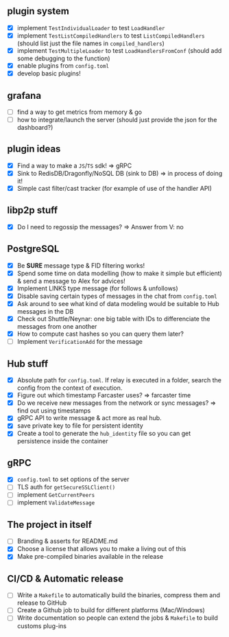 ## plugin system
- [X] implement `TestIndividualLoader` to test `LoadHandler`
- [X] implement `TestListCompiledHandlers` to test `ListCompiledHandlers` (should list just the file names in `compiled_handlers`)
- [X] implement  `TestMultipleLoader` to test `LoadHandlersFromConf` (should add some debugging to the function)
- [X] enable plugins from `config.toml`
- [X] develop basic plugins! 

## grafana
- [ ] find a way to get metrics from memory & go
- [ ] how to integrate/launch the server (should just provide the json for the dashboard?)

## plugin ideas
- [X] Find a way to make a `JS`/`TS` sdk! => gRPC
- [X] Sink to RedisDB/Dragonfly/NoSQL DB (sink to DB) => in process of doing it!
- [X] Simple cast filter/cast tracker (for example of use of the handler API)

## libp2p stuff
- [X] Do I need to regossip the messages? => Answer from V: no

## PostgreSQL
- [X] Be **SURE** message type & FID filtering works! 
- [X] Spend some time on data modelling (how to make it simple but efficient) & send a message to Alex for advices!
- [X] Implement LINKS type message (for follows & unfollows)
- [X] Disable saving certain types of messages in the chat from `config.toml`
- [X] Ask around to see what kind of data modeling would be suitable to Hub messages in the DB
- [X] Check out Shuttle/Neynar: one big table with IDs to differenciate the messages from one another
- [X] How to compute cast hashes so you can query them later? 
- [ ] Implement `VerificationAdd` for the message

## Hub stuff
- [X] Absolute path for `config.toml`. If relay is executed in a folder, search the config from the context of execution.
- [X] Figure out which timestamp Farcaster uses? => farcaster time
- [X] Do we receive new messages from the network or sync messages? => find out using timestamps
- [X] gRPC API to write message & act more as real hub.
- [X] save private key to file for persistent identity
- [X] Create a tool to generate the `hub_identity` file so you can get persistence inside the container

## gRPC
- [X] `config.toml` to set options of the server
- [ ] TLS auth for `getSecureSSLClient()`
- [ ] implement `GetCurrentPeers`
- [ ] implement `ValidateMessage`

## The project in itself
- [ ] Branding & asserts for README.md
- [X] Choose a license that allows you to make a living out of this
- [X] Make pre-compiled binaries available in the release

## CI/CD & Automatic release
- [ ] Write a `Makefile` to automatically build the binaries, compress them and release to GitHub
- [ ] Create a Github job to build for different platforms (Mac/Windows)
- [ ] Write documentation so people can extend the jobs & `Makefile` to build customs plug-ins